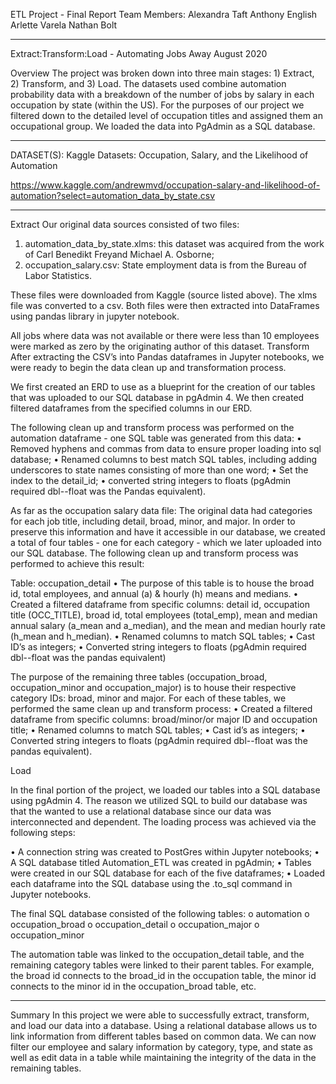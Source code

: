 ETL Project - Final Report
Team Members: 
Alexandra Taft
Anthony English
Arlette Varela
Nathan Bolt

________________________________________

Extract:Transform:Load - Automating Jobs Away
August 2020


 
Overview
The project was broken down into three main stages: 1) Extract, 2) Transform, and 3) Load.
The datasets used combine automation probability data with a breakdown of the number of jobs by salary in  each occupation by state (within the US). For the purposes of our project we filtered down to the detailed level of occupation titles and assigned them an occupational group. We loaded the data into PgAdmin as a SQL database. 





________________________________________
DATASET(S):
Kaggle Datasets: Occupation, Salary, and the Likelihood of Automation


https://www.kaggle.com/andrewmvd/occupation-salary-and-likelihood-of-automation?select=automation_data_by_state.csv

________________________________________

Extract
Our original data sources consisted of two files: 


1.	automation_data_by_state.xlms: this dataset was acquired from the work of Carl Benedikt Freyand Michael A. Osborne; 
2.	occupation_salary.csv: State employment data is from the Bureau of Labor Statistics. 


These files were downloaded from Kaggle (source listed above). The xlms file was converted to a csv.  Both files were then extracted into DataFrames using pandas library in jupyter notebook.


All jobs where data was not available or there were less than 10 employees were marked as zero by the originating author of this dataset.
Transform
After extracting the CSV’s into Pandas dataframes in Jupyter notebooks, we were ready to begin the data clean up and transformation process. 


We first created an ERD to use as a blueprint for the creation of our tables that was uploaded to our SQL database in pgAdmin 4. We then created filtered dataframes from the specified columns in our ERD.


The following clean up and transform process was performed on the automation dataframe - one SQL table was generated from this data:
•	Removed hyphens and commas from data to ensure proper loading into sql database;
•	Renamed columns to best match SQL tables, including adding underscores to state names consisting of more than one word;
•	Set the index to the detail_id;
•	converted string integers to floats (pgAdmin required dbl--float was the Pandas equivalent).


As far as the occupation salary data file: The original data had categories for each job title, including detail, broad, minor, and major. In order to preserve this information and have it accessible in our database, we created a total of four tables - one for each category - which we later uploaded into our SQL database. The following clean up and transform process was performed to achieve this result:


Table: occupation_detail
•	The purpose of this table is to house the broad id, total employees,  and annual (a) & hourly (h) means and medians.
•	Created a filtered dataframe from specific columns: detail id, occupation title (OCC_TITLE), broad id, total employees (total_emp), mean and median annual salary (a_mean and a_median), and the mean and median hourly rate (h_mean and h_median). 
•	Renamed columns to match SQL tables;
•	Cast ID’s as integers;
•	Converted string integers to floats (pgAdmin required dbl--float was the pandas equivalent)


The purpose of the remaining three tables (occupation_broad, occupation_minor and occupation_major) is to house their respective category IDs: broad, minor and major. For each of these tables, we performed the same clean up and transform process:
•	Created a filtered dataframe from specific columns: broad/minor/or major ID and occupation title;
•	Renamed columns to match SQL tables;
•	Cast id’s as integers;
•	Converted string integers to floats (pgAdmin required dbl--float was the pandas equivalent).










Load 

In the final portion of the project, we loaded our tables into a SQL database using pgAdmin 4. The reason we utilized SQL to build our database was that the wanted to use a relational database since our data was interconnected and dependent. The loading process was achieved via the following steps:


•	A connection string was created  to PostGres within Jupyter notebooks;
•	A SQL database titled Automation_ETL was created in pgAdmin;
•	Tables were created in our SQL database for each of the five dataframes;
•	Loaded each dataframe into the SQL database using the .to_sql command in Jupyter notebooks.


The final SQL database consisted of the following tables:
o	automation
o	occupation_broad
o	occupation_detail
o	occupation_major
o	occupation_minor


The automation table was linked to the occupation_detail table, and the remaining category tables were linked to their parent tables. For example, the broad id connects to the broad_id in the occupation table, the minor id connects to the minor id in the occupation_broad table, etc. 


 
________________________________________
Summary
In this project we were able to successfully extract, transform, and load our data into a database. Using a relational database allows us to link information from different tables based on common data. We can now filter our employee and salary information by category, type, and state as well as edit data in a table while maintaining the integrity of the data in the remaining tables.






